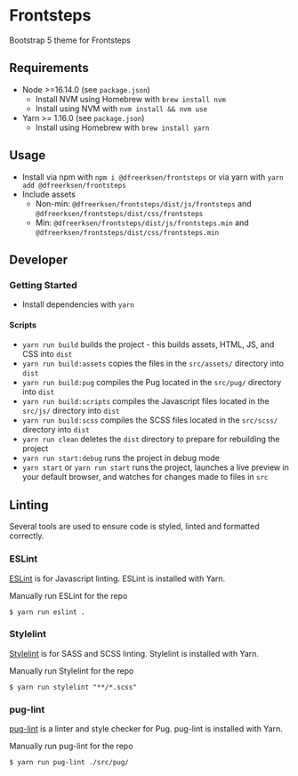# Frontsteps

Bootstrap 5 theme for Frontsteps

## Requirements

* Node >=16.14.0 (see `package.json`)
  * Install NVM using Homebrew with `brew install nvm`
  * Install using NVM with `nvm install && nvm use`
* Yarn >= 1.16.0 (see `package.json`)
  * Install using Homebrew with `brew install yarn`

## Usage

* Install via npm with `npm i @dfreerksen/frontsteps` or via yarn with `yarn add @dfreerksen/frontsteps`
* Include assets
  * Non-min: `@dfreerksen/frontsteps/dist/js/frontsteps` and `@dfreerksen/frontsteps/dist/css/frontsteps`
  * Min: `@dfreerksen/frontsteps/dist/js/frontsteps.min` and `@dfreerksen/frontsteps/dist/css/frontsteps.min`

## Developer

### Getting Started

* Install dependencies with `yarn`

#### Scripts

* `yarn run build` builds the project - this builds assets, HTML, JS, and CSS into `dist`
* `yarn run build:assets` copies the files in the `src/assets/` directory into `dist`
* `yarn run build:pug` compiles the Pug located in the `src/pug/` directory into `dist`
* `yarn run build:scripts` compiles the Javascript files located in the `src/js/` directory into `dist`
* `yarn run build:scss` compiles the SCSS files located in the `src/scss/` directory into `dist`
* `yarn run clean` deletes the `dist` directory to prepare for rebuilding the project
* `yarn run start:debug` runs the project in debug mode
* `yarn start` or `yarn run start` runs the project, launches a live preview in your default browser, and watches for changes made to files in `src`

## Linting

Several tools are used to ensure code is styled, linted and formatted correctly.

### ESLint

[ESLint](https://github.com/eslint/eslint) is for Javascript linting. ESLint is installed with Yarn.

Manually run ESLint for the repo

```
$ yarn run eslint .
```

### Stylelint

[Stylelint](https://github.com/stylelint/stylelint) is for SASS and SCSS linting. Stylelint is installed with Yarn.

Manually run Stylelint for the repo

```
$ yarn run stylelint "**/*.scss"
```

### pug-lint

[pug-lint](https://github.com/pugjs/pug-lint) is a linter and style checker for Pug. pug-lint is installed with Yarn.

Manually run pug-lint for the repo

```
$ yarn run pug-lint ./src/pug/
```
